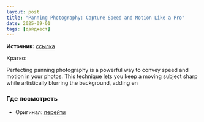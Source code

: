 ```yaml
---
layout: post
title: "Panning Photography: Capture Speed and Motion Like a Pro"
date: 2025-09-01
tags: [дайджест]
---
```


**Источник:** [ссылка](https://iso.500px.com/panning-photography-capture-speed-motion-like-a-pro/)

Кратко: <p>Perfecting panning photography is a powerful way to convey speed and motion in your photos. This technique lets you keep a moving subject sharp while artistically blurring the background, adding en

### Где посмотреть
- Оригинал: [перейти]({link})
